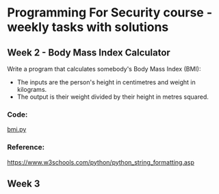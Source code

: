 # Programming For Security course - weekly tasks with solutions

##  Week 2 - Body Mass Index Calculator
Write a program that calculates somebody's Body Mass Index (BMI):
* The inputs are the person's height in centimetres and weight in kilograms.
* The output  is their weight divided by their height in metres squared.

### Code: 
[bmi.py](https://github.com/kodkoder/pforcs-problem-sheet/blob/main/bmi.py)

### Reference:
https://www.w3schools.com/python/python_string_formatting.asp


## Week 3